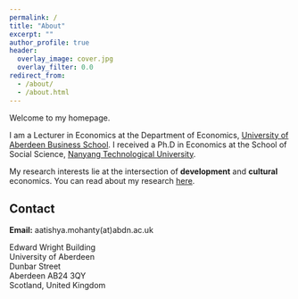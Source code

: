 ```yaml
---
permalink: /
title: "About"
excerpt: ""
author_profile: true
header:
  overlay_image: cover.jpg
  overlay_filter: 0.0
redirect_from: 
  - /about/
  - /about.html
---
```



Welcome to my homepage.

I am a Lecturer in Economics at the Department of Economics, [University of Aberdeen Business School](https://www.abdn.ac.uk/business/). I received a Ph.D in Economics at the School of Social Science, [Nanyang Technological University](https://www.ntu.edu.sg/sss/economics). 

My research interests lie at the intersection of **development** and **cultural** economics. You can read about my research [here](research).

## Contact
**Email:** aatishya.mohanty(at)abdn.ac.uk

Edward Wright Building \
University of Aberdeen \
Dunbar Street \
Aberdeen AB24 3QY \
Scotland, United Kingdom


